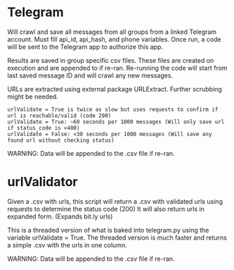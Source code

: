# Telegram
Will crawl and save all messages from all groups from a linked Telegram account.
Must fill api_id, api_hash, and phone variables.
Once run, a code will be sent to the Telegram app to authorize this app.

Results are saved in group specific csv files.
These files are created on execution and are appended to if re-ran.
Re-running the code will start from last saved message ID and will crawl any new messages.

URLs are extracted using external package URLExtract. Further scrubbing might be needed.

```
urlValidate = True is twice as slow but uses requests to confirm if url is reachable/valid (code 200)
urlValidate = True: ~60 seconds per 1000 messages (Will only save url if status_code is <400)
urlValidate = False: <30 seconds per 1000 messages (Will save any found url without checking status)
```

WARNING: Data will be appended to the .csv file if re-ran.



# urlValidator
Given a .csv with urls, this script will return a .csv with validated urls using requests to determine the status code (200)
It will also return urls in expanded form. (Expands bit.ly urls)

This is a threaded version of what is baked into telegram.py using the variable urlValidate = True.
The threaded version is much faster and returns a simple .csv with the urls in one column.

WARNING: Data will be appended to the .csv file if re-ran.
